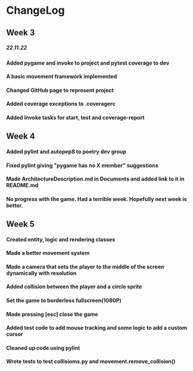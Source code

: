 # ChangeLog
## Week 3
##### 22.11.22
#### Added pygame and invoke to project and pytest coverage to dev
#### A basic movement framework implemented 
#### Changed GitHub page to represent project
#### Added coverage exceptions to .coveragerc
#### Added Invoke tasks for start, test and coverage-report
## Week 4
#### Added pylint and autopep8 to poetry dev group
#### Fixed pylint giving "pygame has no X member" suggestions
#### Made ArchitectureDescription.md in Documents and added link to it in README.md
#### No progress with the game. Had a terrible week. Hopefully next week is better.
## Week 5
#### Created entity, logic and rendering classes
#### Made a better movement system
#### Made a camera that sets the player to the middle of the screen dynamically with resolution
#### Added collision between the player and a circle sprite
#### Set the game to borderless fullscreen(1080P)
#### Made pressing [esc] close the game
#### Added test code to add mouse tracking and some logic to add a custom cursor
#### Cleaned up code using pylint
#### Wrote tests to test collisioms.py and movement.remove_collision()

